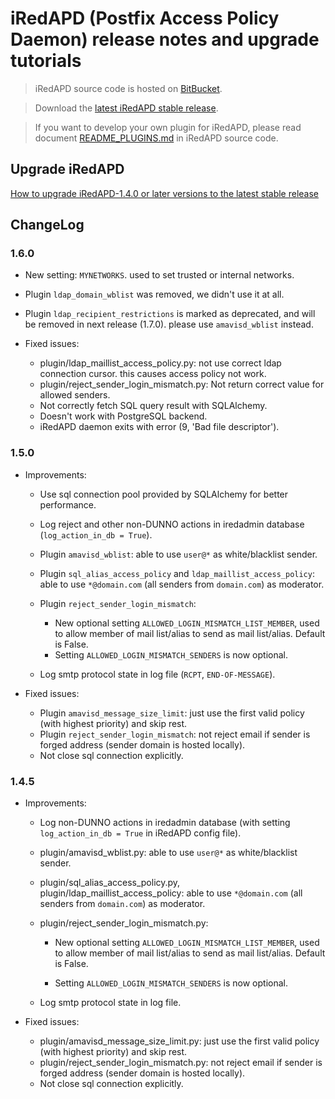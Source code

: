 # iRedAPD (Postfix Access Policy Daemon) release notes and upgrade tutorials

> iRedAPD source code is hosted on [BitBucket](https://bitbucket.org/zhb/iredapd/).

> Download the [latest iRedAPD stable release](https://bitbucket.org/zhb/iredapd/downloads).

> If you want to develop your own plugin for iRedAPD, please read document
> [README_PLUGINS.md](https://bitbucket.org/zhb/iredapd/src/default/README_PLUGINS.md?at=default) in iRedAPD source code.

## Upgrade iRedAPD

[How to upgrade iRedAPD-1.4.0 or later versions to the latest stable release](./upgrade.iredapd.html)

## ChangeLog

### 1.6.0

* New setting: `MYNETWORKS`. used to set trusted or internal networks.
* Plugin `ldap_domain_wblist` was removed, we didn't use it at all.
* Plugin `ldap_recipient_restrictions` is marked as deprecated, and will be
  removed in next release (1.7.0). please use `amavisd_wblist` instead.
* Fixed issues:

    * plugin/ldap_maillist_access_policy.py: not use correct ldap
      connection cursor. this causes access policy not work.
    * plugin/reject_sender_login_mismatch.py: Not return correct value for
      allowed senders.
    * Not correctly fetch SQL query result with SQLAlchemy.
    * Doesn't work with PostgreSQL backend.
    * iRedAPD daemon exits with error (9, 'Bad file descriptor').

### 1.5.0

* Improvements:

    * Use sql connection pool provided by SQLAlchemy for better performance.
    * Log reject and other non-DUNNO actions in iredadmin database (`log_action_in_db = True`).
    * Plugin `amavisd_wblist`: able to use `user@*` as white/blacklist sender.
    * Plugin `sql_alias_access_policy` and `ldap_maillist_access_policy`:
      able to use `*@domain.com` (all senders from `domain.com`) as
      moderator.
    * Plugin `reject_sender_login_mismatch`:

        * New optional setting `ALLOWED_LOGIN_MISMATCH_LIST_MEMBER`, used to
          allow member of mail list/alias to send as mail list/alias.
          Default is False.
        * Setting `ALLOWED_LOGIN_MISMATCH_SENDERS` is now optional.

    * Log smtp protocol state in log file (`RCPT`, `END-OF-MESSAGE`).

* Fixed issues:

    * Plugin `amavisd_message_size_limit`: just use the first valid
      policy (with highest priority) and skip rest.
    * Plugin `reject_sender_login_mismatch`: not reject email if sender
      is forged address (sender domain is hosted locally).
    * Not close sql connection explicitly.

### 1.4.5

* Improvements:

    * Log non-DUNNO actions in iredadmin database (with setting
      `log_action_in_db = True` in iRedAPD config file).
    * plugin/amavisd_wblist.py: able to use `user@*` as white/blacklist sender.
    * plugin/sql_alias_access_policy.py, plugin/ldap_maillist_access_policy:
      able to use `*@domain.com` (all senders from `domain.com`) as moderator.
    * plugin/reject_sender_login_mismatch.py:

        * New optional setting `ALLOWED_LOGIN_MISMATCH_LIST_MEMBER`, used to
          allow member of mail list/alias to send as mail list/alias.
          Default is False.

        * Setting `ALLOWED_LOGIN_MISMATCH_SENDERS` is now optional.

    * Log smtp protocol state in log file.

* Fixed issues:
    * plugin/amavisd_message_size_limit.py: just use the first valid
      policy (with highest priority) and skip rest.
    * plugin/reject_sender_login_mismatch.py: not reject email if sender
      is forged address (sender domain is hosted locally).
    * Not close sql connection explicitly.
